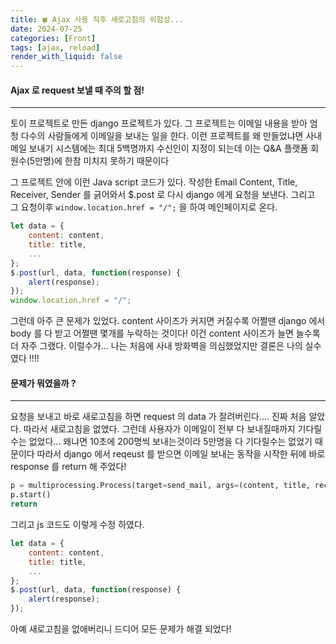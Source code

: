 ```yaml
---
title: 🍀 Ajax 사용 직후 새로고침의 위험성...
date: 2024-07-25
categories: [Front]
tags: [ajax, reload]
render_with_liquid: false
---
```

#### Ajax 로 request 보낼 때 주의 할 점!
---
토이 프로젝트로 만든 django 프로젝트가 있다. 그 프로젝트는 이메일 내용을 받아 엄청 다수의 사람들에게 이메일을 보내는 일을 한다. 이런 프로젝트를 왜 만들었냐면 사내 메일 보내기 시스템에는 최대 5백명까지 수신인이 지정이 되는데 이는 Q&A 플랫폼 회원수(5만명)에 한참 미치지 못하기 때문이다

그 프로젝트 안에 이런 Java script 코드가 있다. 작성한 Email Content, Title, Receiver, Sender 를 긁어와서 $.post 로 다시 django 에게 요청을 보낸다. 그리고 그 요청이후 `window.location.href = "/";` 을 하여 메인페이지로 온다.

```js
let data = {
	content: content,
	title: title,
	...
};
$.post(url, data, function(response) {
	alert(response);
});
window.location.href = "/";
```

그런데 아주 큰 문제가 있었다. content 사이즈가 커지면 커질수록 어쩔땐 django 에서 body 를 다 받고 어쩔땐 몇개를 누락하는 것이다! 이건 content 사이즈가 늘면 늘수록 더 자주 그랬다. 
이럴수가... 나는 처음에 사내 방화벽을 의심했었지만 결론은 나의 실수였다 !!!!

#### 문제가 뭐였을까 ?
---
요청을 보내고 바로 새로고침을 하면 request 의 data 가 잘려버린다.... 진짜 처음 알았다.
따라서 새로고침을 없앴다. 그런데 사용자가 이메일이 전부 다 보내질때까지 기다릴수는 없었다... 왜냐면 10초에 200명씩 보내는것이라 5만명을 다 기다릴수는 없었기 때문이다 따라서 django 에서 reqeust 를 받으면 이메일 보내는 동작을 시작한 뒤에 바로 response 를 return 해 주었다!

```python
p = multiprocessing.Process(target=send_mail, args=(content, title, receiver, sender,))
p.start()
return
```

그리고 js 코드도 이렇게 수정 하였다.

```js
let data = {
	content: content,
	title: title,
	...
};
$.post(url, data, function(response) {
	alert(response);
});
```

아예 새로고침을 없애버리니 드디어 모든 문제가 해결 되었다!